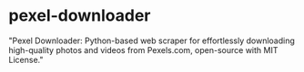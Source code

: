 # pexel-downloader
"Pexel Downloader: Python-based web scraper for effortlessly downloading high-quality photos and videos from Pexels.com, open-source with MIT License."
